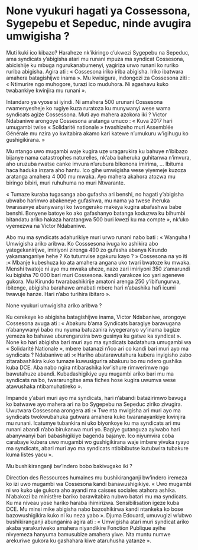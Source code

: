 # None vyukuri hagati ya Cossessona, Sygepebu et Sepeduc, ninde avugira umwigisha ?

Muti kuki ico kibazo? Haraheze nk’ikiringo c’ukwezi Sygepebu na Sepeduc, ama syndicats y’abigisha atari mu runani mpuza ma syndicat Cossesona, abicishije ku mbuga ngurukanabumenyi, yagiriza urwo runani ko ruriko ruriba abigisha.  Agira ati : « Cossesona iriko iriba abigisha. Iriko ibatwara amahera batagishijwe inama ». Mu kwisigura, indongozi za Cossesona ziti : « Ntimurire ngo muhogore, turazi ico muduhora. Ni agashavu kuko twabankiye kwinjira mu runani ».

Intandaro ya vyose si iyindi. Ni amahera 500 urunani Cossesona rwamenyesheje ko rugiye kuza ruratoza ku munywanyi wese wama syndicats agize Cossessona. Muti ayo mahera azokora iki ? Victor Ndabaniwe arongoye Cossesona aratanga umuco : « Kuva 2017 hari umugambi twise « Solidarité nationale » twashizeho muri Assemblée Générale mu nzira yo kwitabira akamo kari katewe n’umukuru w’igihugu ko gushigikirana. »

Mu ntango uwo mugambi waje kugira uze uragarukira ku bahuye n’ibibazo bijanye nama catastrophes naturelles, nk’aba baheruka guhitanwa n’imvura, aho uruzuba rwatse canke imvura n’urubura bikonona imirima, … Ibituma haca haduka inzara aho hantu. Ico gihe umwigisha wese yiyemeje kuzoza aratanga amahera 4 000 mu mwaka. Ayo mahera akahora atozwa mu biringo bibiri, muri ruhuhuma no muri Ntwarante.

« Tumaze kuraba tugasanga abo gufasha ari benshi, no hagati y’abigisha ubwabo harimwo abakeneye gufashwa, mu nama ya twese iheruka twarasavye abanywanyi ko twongerako makeya kugira abafashwa babe benshi. Bonyene batoye ko ako gafashanyo batanga koduzwa ku bihumbi bitandatu ariko hakaza haratangwa 500 buri kwezi ku ma compte », nk’uko vyemezwa na Victor Ndabaniwe.

Abo mu ma syndicats adahurikiye muri urwo runani nabo bati : « Wanguha ! Umwigisha ariko aribwa. Ko Cosssesona ivuga ko ashikira abo yategekanirijwe, imiriyoni zirenga 490 zo gufasha abanya Kirundo yakamanganiye hehe ? Ko tutumvise agakuru kayo ? »
Cossesona na yo iti :« Mbanje kubeshuza ko ata amahera angana uko twari bwatoze ku mwaka. Menshi twatoje ni ayo mu mwaka uheze, nazo zari imiriyoni 350 z’amarundi ku bigisha 70 000 bari muri Cossesona. kandi yarakoze ico yari agenewe gukora. Mu Kirundo twarabashikirije amatoni arenga 250 y’ibifungurwa, ibitenge, abigisha barahawe amabati mbere hari n’abashika hafi icumi twavuje hanze. Hari n’abo turihira ibitaro ».

None vyukuri umwigisha ariko aribwa ?

Ku cerekeye ko abigisha batagishijwe inama, Victor Ndabaniwe, arongoye Cossesona avuga ati : « Abakuru b’ama Syndicats baragiye baravugana n’abanywanyi babo mu nyuma batuzanira ivyegeranyo vy’inama bagize yemeza ko bahawe uburenganzira bwo gusinya ku gatwe ka syndicat ». None ko hari abigisha bari muri ayo ma syndicats badatahura umugambi wa « Solidarité Nationale », mbere batanazi n’ico ari co kandi bari muri ayo ma syndicats ? Ndabaniwe ati :« Hariho abatarawutahura kubera inyigisho zabo zitarabashikira kuko tumaze kuwusigurira abakuru bo mu ndero gushika kuba DCE. Aba nabo ngira ntibarashika kw’ishure rimwerimwe ngo bawutahuze abandi. Kubadashigikiye uyu mugambi ariko bari mu ma syndicats na bo, twararungitse ama fiches hose kugira uwumva wese atawushaka ntibamuhatireko ».

Impande y’abari muri ayo ma syndicats, hari n’abandi batazirimwo bavuga ko batwawe ayo mahera ari na bo Sygepebu na Sepeduc ziriko zivugira. Uwutwara Cossesona arongera ati :« Twe nta mwigisha ari muri ayo ma syndicats twokwubahuka gutwara amahera kuko twaranayankiye kwinjira mu runani. Icatumye tubankira ni uko biyonkoye ku ma syndicats ari mu runani abandi n’abo birukanwa muri yo. Bagiye gutanguza ayiwabo hari abanywanyi bari babashigikiye bagenda bajanye. Ico niyumvira coba carabaye kubera uwo mugambi wo gushigikirana waje imbere yivuka ryayo ma syndicats, abari muri ayo ma syndicats ntibibibutse kutubwira tubakure kuma listes yacu ».

Mu bushikiranganji bw’indero bobo bakivugako iki ?

Direction des Ressources humaines mu bushikiranganji bw’indero iremeza ko izi uwo mugambi wa Cossesona kandi banawushigikiye. « Uwo mugambi ni wo kuko uje gukora aho ayandi ma caisses sociales atahora ashika. N’abakozi ba ministère bariko barawitabira nubwo batari mu ma syndicats. Ku ma niveau yose hariko haraba ihimirizwa. Sensibilisation igeze kuba DCE. Mu minsi mike abigisha nabo bazoshikirwa kandi ntankeka ko bose bazowushigikira kuko ni ku neza yabo ».  Djuma Edouard, umuvugizi w’ubwo bushikiranganji abunganira agira ati : « Umwigisha atari muri syndicat ariko akaba yarakuriweko amahera niyandikire Fonction Publique ayihe nivyemeza hanyuma bamusubize amahera yiwe. Nta muntu numwe arekuriwe gukora ku gashahara kiwe ataruhusha yatanze ».
